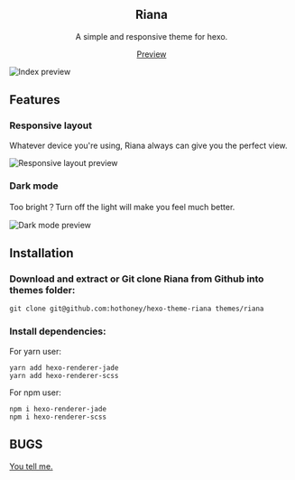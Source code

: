 <h2 align="center">Riana</h2>

<p  align="center">
A simple and responsive theme for hexo.
</p  align="center">

<div align="center">

  [Preview](https://riana.hoon.cc/)
</div>

![Index preview](https://evernote-pics.oss-cn-shenzhen.aliyuncs.com/img/index-preview.jpg)

## Features

### Responsive layout

Whatever device you're using, Riana always can give you the perfect view.

![Responsive layout preview](https://evernote-pics.oss-cn-shenzhen.aliyuncs.com/img/responsive-preview.jpg)

### Dark mode

Too bright？Turn off the light will make you feel much better.

![Dark mode preview](https://evernote-pics.oss-cn-shenzhen.aliyuncs.com/img/darkmode-preview.gif)

## Installation

### Download and extract or Git clone  Riana from Github into themes folder:

`git clone git@github.com:hothoney/hexo-theme-riana themes/riana`

### Install dependencies:

For yarn user:
```shell
yarn add hexo-renderer-jade
yarn add hexo-renderer-scss
```

For npm user:
```shell
npm i hexo-renderer-jade
npm i hexo-renderer-scss
```

## BUGS

[You tell me.](https://github.com/hothoney/riana/issues)


